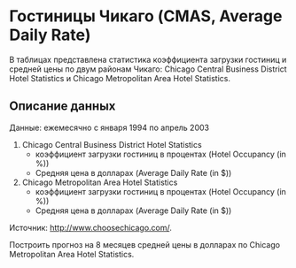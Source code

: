 Гостиницы Чикаго (CMAS, Average Daily Rate)
============================================

В таблицах представлена статистика коэффициента загрузки гостиниц и средней 
цены по двум районам Чикаго:  Chicago Central Business District Hotel Statistics и Chicago Metropolitan Area Hotel Statistics.

Описание данных
----------------
Данные: ежемесячно с января 1994 по апрель 2003

1. Chicago Central Business District Hotel Statistics 
	* коэффициент загрузки гостиниц в процентах (Hotel Occupancy (in %))
	* Средняя цена в долларах (Average Daily Rate (in $))
2. Chicago Metropolitan Area Hotel Statistics 
	* коэффициент загрузки гостиниц в процентах (Hotel Occupancy (in %))
	* Средняя цена в долларах (Average Daily Rate (in $))

Источник: http://www.choosechicago.com/.

Построить прогноз на 8 месяцев средней цены в долларах по Chicago Metropolitan Area Hotel Statistics.

